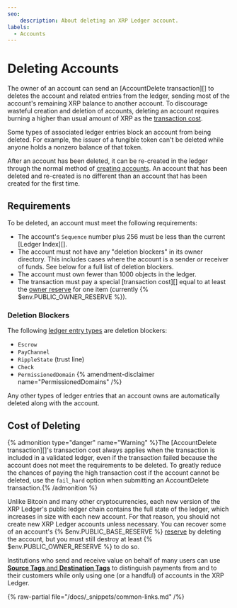 ```yaml
---
seo:
    description: About deleting an XRP Ledger account.
labels:
  - Accounts
---
```

# Deleting Accounts

The owner of an account can send an [AccountDelete transaction][] to deletes the account and related entries from the ledger, sending most of the account's remaining XRP balance to another account. To discourage wasteful creation and deletion of accounts, deleting an account requires burning a higher than usual amount of XRP as the [transaction cost](../transactions/transaction-cost.md).

Some types of associated ledger entries block an account from being deleted. For example, the issuer of a fungible token can't be deleted while anyone holds a nonzero balance of that token.

After an account has been deleted, it can be re-created in the ledger through the normal method of [creating accounts](index.md#creating-accounts). An account that has been deleted and re-created is no different than an account that has been created for the first time.

## Requirements

To be deleted, an account must meet the following requirements:

- The account's `Sequence` number plus 256 must be less than the current [Ledger Index][].
- The account must not have any "deletion blockers" in its owner directory. This includes cases where the account is a sender _or_ receiver of funds. See below for a full list of deletion blockers.
- The account must own fewer than 1000 objects in the ledger.
- The transaction must pay a special [transaction cost][] equal to at least the [owner reserve](reserves.md) for one item (currently {% $env.PUBLIC_OWNER_RESERVE %}).

### Deletion Blockers

The following [ledger entry types](../../references/protocol/ledger-data/ledger-entry-types/index.md) are deletion blockers:

- `Escrow`
- `PayChannel`
- `RippleState` (trust line)
- `Check`
- `PermissionedDomain` {% amendment-disclaimer name="PermissionedDomains" /%}

Any other types of ledger entries that an account owns are automatically deleted along with the account.

## Cost of Deleting

{% admonition type="danger" name="Warning" %}The [AccountDelete transaction][]'s transaction cost always applies when the transaction is included in a validated ledger, even if the transaction failed because the account does not meet the requirements to be deleted. To greatly reduce the chances of paying the high transaction cost if the account cannot be deleted, use the `fail_hard` option when submitting an AccountDelete transaction.{% /admonition %}

Unlike Bitcoin and many other cryptocurrencies, each new version of the XRP Ledger's public ledger chain contains the full state of the ledger, which increases in size with each new account. For that reason, you should not create new XRP Ledger accounts unless necessary. You can recover some of an account's {% $env.PUBLIC_BASE_RESERVE %} [reserve](reserves.md) by deleting the account, but you must still destroy at least {% $env.PUBLIC_OWNER_RESERVE %} to do so.

Institutions who send and receive value on behalf of many users can use [**Source Tags** and **Destination Tags**](../transactions/source-and-destination-tags.md) to distinguish payments from and to their customers while only using one (or a handful) of accounts in the XRP Ledger.

{% raw-partial file="/docs/_snippets/common-links.md" /%}
